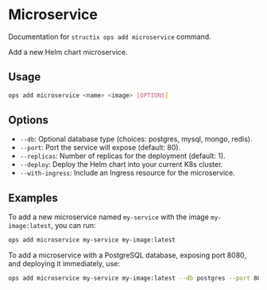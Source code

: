 # Microservice

Documentation for `structix ops add microservice` command.

Add a new Helm chart microservice.

## Usage

```bash
ops add microservice <name> <image> [OPTIONS]
```

## Options

- `--db`: Optional database type (choices: postgres, mysql, mongo, redis).
- `--port`: Port the service will expose (default: 80).
- `--replicas`: Number of replicas for the deployment (default: 1).
- `--deploy`: Deploy the Helm chart into your current K8s cluster.
- `--with-ingress`: Include an Ingress resource for the microservice.

## Examples

To add a new microservice named `my-service` with the image `my-image:latest`, you can run:

```bash
ops add microservice my-service my-image:latest
```

To add a microservice with a PostgreSQL database, exposing port 8080, and deploying it immediately, use:

```bash
ops add microservice my-service my-image:latest --db postgres --port 8080 --deploy
```